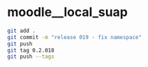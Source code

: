 # moodle__local_suap

```bash
git add .
git commit -m "release 019 - fix namespace"
git push
git tag 0.2.018
git push --tags
```